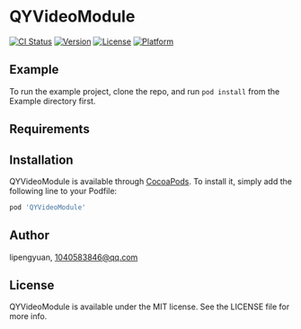 # QYVideoModule

[![CI Status](https://img.shields.io/travis/lipengyuan/QYVideoModule.svg?style=flat)](https://travis-ci.org/lipengyuan/QYVideoModule)
[![Version](https://img.shields.io/cocoapods/v/QYVideoModule.svg?style=flat)](https://cocoapods.org/pods/QYVideoModule)
[![License](https://img.shields.io/cocoapods/l/QYVideoModule.svg?style=flat)](https://cocoapods.org/pods/QYVideoModule)
[![Platform](https://img.shields.io/cocoapods/p/QYVideoModule.svg?style=flat)](https://cocoapods.org/pods/QYVideoModule)

## Example

To run the example project, clone the repo, and run `pod install` from the Example directory first.

## Requirements

## Installation

QYVideoModule is available through [CocoaPods](https://cocoapods.org). To install
it, simply add the following line to your Podfile:

```ruby
pod 'QYVideoModule'
```

## Author

lipengyuan, 1040583846@qq.com

## License

QYVideoModule is available under the MIT license. See the LICENSE file for more info.
